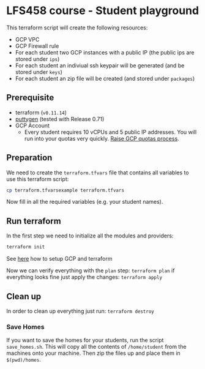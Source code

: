 # LFS458 course - Student playground

This terraform script will create the following resources:

- GCP VPC
- GCP Firewall rule
- For each student two GCP instances with a public IP (the public ips are stored under `ips`)
- For each student an indiviual ssh keypair will be generated (and be stored under `keys`)
- For each student an zip file will be created (and stored under `packages`)

## Prerequisite

- terraform (`v0.11.14`)
- [puttygen](https://www.puttygen.com/) (tested with Release 0.71)
- GCP Account
    * Every student requires 10 vCPUs and 5 public IP addresses. You will run into your quotas very quickly. [Raise GCP quotas process](https://cloud.google.com/compute/quotas#requesting_additional_quota).

## Preparation

We need to create the `terraform.tfvars` file that contains all variables to use this terraform script:

```bash
cp terraform.tfvarsexample terraform.tfvars
```

Now fill in all the required variables (e.g. your student names).

## Run terraform

In the first step we need to initialize all the modules and providers:

```bash
terraform init
```

See [here](https://cloud.google.com/community/tutorials/managing-gcp-projects-with-terraform) how to setup GCP and terraform

Now we can verify everything with the `plan` step: `terraform plan` if everything looks fine just apply the changes: `terraform apply`

## Clean up

In order to clean up everything just run: `terraform destroy`

### Save Homes
 
If you want to save the homes for your students, run the script `save_homes.sh`. This will copy all the contents of `/home/student` from the machines onto your machine. Then zip the files up and place them in `$(pwd)/homes`.
